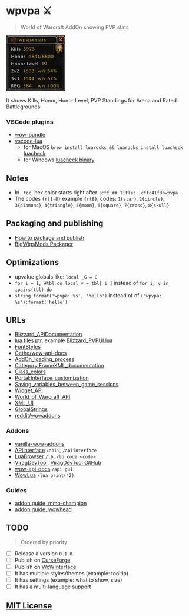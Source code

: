 # wpvpa ⚔️

> World of Warcraft AddOn showing PVP stats

![UI-preview](screenshot.png)

It shows Kills, Honor, Honor Level, PVP Standings for Arena and Rated Battlegrounds

### VSCode plugins

- [wow-bundle](https://marketplace.visualstudio.com/items?itemName=Septh.wow-bundle)
- [vscode-lua](https://marketplace.visualstudio.com/items?itemName=trixnz.vscode-lua)
  - for MacOS `brew install luarocks && luarocks install luacheck` [luacheck](https://github.com/mpeterv/luacheck)
  - for Windows [luacheck binary](https://github.com/mpeterv/luacheck#windows-binary-download)

## Notes

- In `.toc`, hex color starts right after `|cff`: `## Title: |cffc41f3bwpvpa`
- The codes `{rt1-8}` example `{rt8}`, codes: `1{star}`, `2{circle}`, `3{diamond}`, `4{triangle}`, `5{moon}`, `6{square}`, `7{cross}`, `8{skull}`

## Packaging and publishing

- [How to package and publish](https://www.wowinterface.com/forums/showthread.php?t=55801)
- [BigWigsMods Packager](https://github.com/BigWigsMods/packager)

## Optimizations

- upvalue globals like: `local _G = G`
- `for i = 1, #tbl do local v = tbl[ i ]` instead of  `for i, v in ipairs(tbl) do`
- `string.format('wpvpa: %s', 'hello')` instead of of `("wpvpa: %s"):format('hello')`

## URLs

- [Blizzard_APIDocumentation](https://www.townlong-yak.com/framexml/live/Blizzard_APIDocumentation)
- [lua files ptr](https://www.townlong-yak.com/framexml/ptr), example [Blizzard_PVPUI.lua](https://www.townlong-yak.com/framexml/ptr/Blizzard_PVPUI/Blizzard_PVPUI.lua)
- [FontStyles](https://www.townlong-yak.com/framexml/29701/SharedFontStyles.xml)
- [Gethe/wow-api-docs](https://github.com/Gethe/wow-api-docs)
- [AddOn_loading_process](https://wow.gamepedia.com/AddOn_loading_process)
- [Category:FrameXML_documentation](https://wow.gamepedia.com/Category:FrameXML_documentation)
- [Class_colors](https://wow.gamepedia.com/Class_colors)
- [Portal:Interface_customization](https://wowwiki.fandom.com/wiki/Portal:Interface_customization)
- [Saving_variables_between_game_sessions](https://wowwiki.fandom.com/wiki/Saving_variables_between_game_sessions)
- [Widget_API](https://wowwiki.fandom.com/wiki/Widget_API)
- [World_of_Warcraft_API](https://wowwiki.fandom.com/wiki/World_of_Warcraft_API)
- [XML_UI](https://wowwiki.fandom.com/wiki/XML_UI)
- [GlobalStrings](https://www.townlong-yak.com/framexml/beta/GlobalStrings.lua)
- [reddit/wowaddons](https://www.reddit.com/r/wowaddons)

### Addons

- [vanilla-wow-addons](https://github.com/ericraio/vanilla-wow-addons)
- [APIinterface](https://www.curseforge.com/wow/addons/apiinterface) `/apii`, `/apiinterface`
- [LuaBrowser](https://www.wowinterface.com/downloads/info12970-LuaBrowser.html) `/lb`, `/lb code <code>`
- [ViragDevTool](https://www.curseforge.com/wow/addons/varrendevtool), [ViragDevTool GitHub](https://github.com/varren/ViragDevTool/)
- [wow-api-docs](https://github.com/Gethe/wow-api-docs) `/api gui`
- [WowLua](https://www.curseforge.com/wow/addons/wowlua) `/lua print(42)`

### Guides

- [addon guide, mmo-champion](https://www.mmo-champion.com/threads/817817-Creating-Your-Own-WoW-Addon)
- [addon guide, wowhead](https://www.wowhead.com/guide=1949/wow-addon-writing-guide-part-one-how-to-make-your-first-addon)

## TODO

> Ordered by priority

- [ ] Release a version `0.1.0`
- [ ] Publish on [CurseForge](https://authors.curseforge.com/knowledge-base/world-of-warcraft/527-preparing-the-packagemeta-file)
- [ ] Publish on [WoWInterface](https://www.wowinterface.com/forums/showthread.php?t=51553)
- [ ] It has multiple styles/themes (example: tooltip)
- [ ] It has settings (example: what to show, size)
- [ ] It has a multi-language support

## [MIT License](LICENSE.md)
